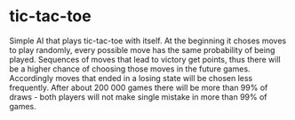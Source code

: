 # tic-tac-toe
Simple AI that plays tic-tac-toe with itself. At the beginning it choses moves to play randomly, every possible move has the same probability of being played. Sequences of moves that lead to victory get points, thus there will be a higher chance of choosing those moves in the future games. Accordingly moves that ended in a losing state will be chosen less frequently. After about 200 000 games there will be more than 99% of draws - both players will not make single mistake in more than 99% of games.
